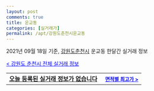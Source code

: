 ```yaml
---
layout: post
comments: true
title: 운교동
categories: [실거래가]
permalink: /apt/강원도춘천시운교동
---
```


2021년 09월 18일 기준, <a href="/apt/강원도춘천시">강원도춘천시</a> 운교동 한달간 실거래 정보

<a style="color: blue;" href="/apt/강원도춘천시">< 강원도 춘천시 전체 실거래 정보</a>
<!---- start ---->
<table>
  <tr>
    <td colspan="4" style="font-weight: bold;"><a href="/apt/강원도춘천시운교동{name_without_space}">오늘 등록된 실거래 정보가 없습니다</a> &nbsp;&nbsp;&nbsp; <a style="color: blue; font-size: smaller;" href="/apt/강원도춘천시운교동{name_without_space}">면적별 최고가 ></a></td>
  </tr>
    
</table>
<!---- end ---->
    
